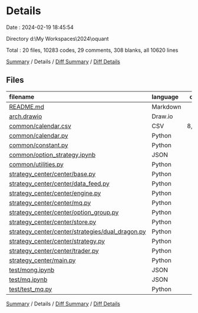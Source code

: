 # Details

Date : 2024-02-19 18:45:54

Directory d:\\My Workspaces\\2024\\oquant

Total : 20 files,  10283 codes, 29 comments, 308 blanks, all 10620 lines

[Summary](results.md) / Details / [Diff Summary](diff.md) / [Diff Details](diff-details.md)

## Files
| filename | language | code | comment | blank | total |
| :--- | :--- | ---: | ---: | ---: | ---: |
| [README.md](/README.md) | Markdown | 59 | 0 | 34 | 93 |
| [arch.drawio](/arch.drawio) | Draw.io | 260 | 0 | 0 | 260 |
| [common/calendar.csv](/common/calendar.csv) | CSV | 8,313 | 0 | 1 | 8,314 |
| [common/calendar.py](/common/calendar.py) | Python | 38 | 0 | 8 | 46 |
| [common/constant.py](/common/constant.py) | Python | 31 | 0 | 7 | 38 |
| [common/option_strategy.ipynb](/common/option_strategy.ipynb) | JSON | 90 | 0 | 1 | 91 |
| [common/utilities.py](/common/utilities.py) | Python | 25 | 5 | 11 | 41 |
| [strategy_center/center/base.py](/strategy_center/center/base.py) | Python | 199 | 0 | 61 | 260 |
| [strategy_center/center/data_feed.py](/strategy_center/center/data_feed.py) | Python | 174 | 2 | 36 | 212 |
| [strategy_center/center/engine.py](/strategy_center/center/engine.py) | Python | 21 | 10 | 11 | 42 |
| [strategy_center/center/mq.py](/strategy_center/center/mq.py) | Python | 124 | 2 | 20 | 146 |
| [strategy_center/center/option_group.py](/strategy_center/center/option_group.py) | Python | 15 | 0 | 8 | 23 |
| [strategy_center/center/store.py](/strategy_center/center/store.py) | Python | 230 | 1 | 47 | 278 |
| [strategy_center/center/strategies/dual_dragon.py](/strategy_center/center/strategies/dual_dragon.py) | Python | 36 | 0 | 12 | 48 |
| [strategy_center/center/strategy.py](/strategy_center/center/strategy.py) | Python | 26 | 0 | 12 | 38 |
| [strategy_center/center/trader.py](/strategy_center/center/trader.py) | Python | 150 | 2 | 24 | 176 |
| [strategy_center/main.py](/strategy_center/main.py) | Python | 26 | 1 | 4 | 31 |
| [test/mong.ipynb](/test/mong.ipynb) | JSON | 230 | 0 | 1 | 231 |
| [test/mq.ipynb](/test/mq.ipynb) | JSON | 182 | 0 | 1 | 183 |
| [test/test_mq.py](/test/test_mq.py) | Python | 54 | 6 | 9 | 69 |

[Summary](results.md) / Details / [Diff Summary](diff.md) / [Diff Details](diff-details.md)